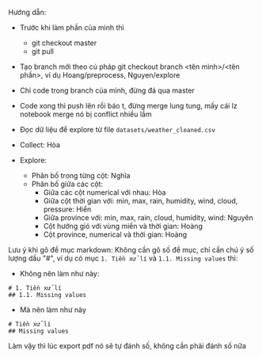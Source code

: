 Hướng dẫn:
- Trước khi làm phần của mình thì 
    - git checkout master
    - git pull
- Tạo branch mới theo cú pháp git checkout branch <tên mình>/<tên phần>, ví dụ Hoang/preprocess, Nguyen/explore
- Chỉ code trong branch của mình, đừng đá qua master
- Code xong thì push lên rồi báo t, đừng merge lung tung, mấy cái lz notebook merge nó bị conflict nhiều lắm
- Đọc dữ liệu để explore từ file `datasets/weather_cleaned.csv`

- Collect: Hòa
- Explore:
    - Phân bố trong từng cột: Nghĩa
    - Phân bố giữa các cột: 
        - Giữa các cột numerical với nhau: Hòa
        - Giữa cột thời gian với: min, max, rain, humidity, wind, cloud, pressure: Hiển
        - Giữa province với: min, max, rain, cloud, humidity, wind: Nguyên
        - Cột hướng gió với vùng miền và thời gian: Hoàng
        - Cột province, numerical và thời gian: Hoàng

Lưu ý khi gõ đề mục markdown: Không cần gõ số đề mục, chỉ cần chú ý số lượng dấu "#", ví dụ có mục `1. Tiền xử lí` và `1.1. Missing values` thì:

- Không nên làm như này:
```
# 1. Tiền xử lí
## 1.1. Missing values
```

- Mà nên làm như này
```
# Tiền xử lí
## Missing values
```

Làm vậy thì lúc export pdf nó sẽ tự đánh số, không cần phải đánh số nữa